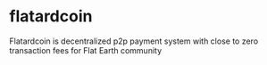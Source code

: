 # flatardcoin
Flatardcoin is decentralized p2p payment system with close to zero transaction fees for Flat Earth community
